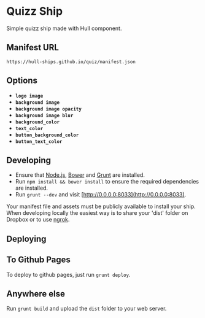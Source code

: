 Quizz Ship
==========

Simple quizz ship made with Hull component.

## Manifest URL

    https://hull-ships.github.io/quiz/manifest.json

## Options

- **`logo image`**
- **`background image`**
- **`background image opacity`**
- **`background image blur`**
- **`background_color`**
- **`text_color`**
- **`button_background_color`**
- **`button_text_color`**

## Developing

- Ensure that [Node.js](http://nodejs.org), [Bower](http://bower.io/) and [Grunt](http://gruntjs.com) are installed.
- Run `npm install && bower install` to ensure the required dependencies are installed.
- Run `grunt --dev` and visit [http://0.0.0.0:8033](http://0.0.0.0:8033).

Your manifest file and assets must be publicly available to install your ship.
When developing locally the easiest way is to share your 'dist' folder on Dropbox or to use [ngrok](https://ngrok.com).


## Deploying

## To Github Pages

To deploy to github pages, just run `grunt deploy`.

## Anywhere else

Run `grunt build` and upload the `dist` folder to your web server.

